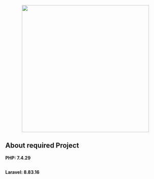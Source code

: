 <p align="center"><a href="https://laravel.com" target="_blank"><img src="https://raw.githubusercontent.com/laravel/art/master/logo-lockup/5%20SVG/2%20CMYK/1%20Full%20Color/laravel-logolockup-cmyk-red.svg" width="400"></a></p>



## About required Project 
<p align="left"><b>PHP: 7.4.29</b></p> <p style="display:inline-block;"><b>Laravel: 8.83.16</b> </p>


